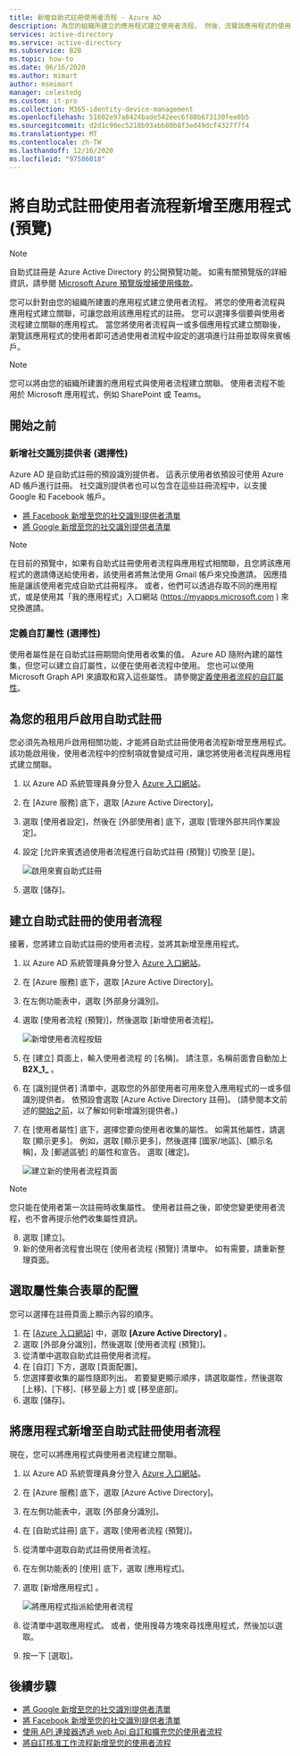 ```yaml
---
title: 新增自助式註冊使用者流程 - Azure AD
description: 為您的組織所建立的應用程式建立使用者流程。 然後，流覽該應用程式的使用者就可以使用在使用者流程中設定的選項，來得到來賓帳戶。
services: active-directory
ms.service: active-directory
ms.subservice: B2B
ms.topic: how-to
ms.date: 06/16/2020
ms.author: mimart
author: msmimart
manager: celestedg
ms.custom: it-pro
ms.collection: M365-identity-device-management
ms.openlocfilehash: 51602e97a8424bade542eec6f88b673130fee8b5
ms.sourcegitcommit: d2d1c90ec5218b93abb80b8f3ed49dcf4327f7f4
ms.translationtype: MT
ms.contentlocale: zh-TW
ms.lasthandoff: 12/16/2020
ms.locfileid: "97586018"
---
```

# <a name="add-a-self-service-sign-up-user-flow-to-an-app-preview"></a>將自助式註冊使用者流程新增至應用程式 (預覽)
> [!NOTE]
> 自助式註冊是 Azure Active Directory 的公開預覽功能。 如需有關預覽版的詳細資訊，請參閱 [Microsoft Azure 預覽版增補使用條款](https://azure.microsoft.com/support/legal/preview-supplemental-terms/)。

您可以針對由您的組織所建置的應用程式建立使用者流程。 將您的使用者流程與應用程式建立關聯，可讓您啟用該應用程式的註冊。 您可以選擇多個要與使用者流程建立關聯的應用程式。 當您將使用者流程與一或多個應用程式建立關聯後，瀏覽該應用程式的使用者即可透過使用者流程中設定的選項進行註冊並取得來賓帳戶。

> [!NOTE]
> 您可以將由您的組織所建置的應用程式與使用者流程建立關聯。 使用者流程不能用於 Microsoft 應用程式，例如 SharePoint 或 Teams。

## <a name="before-you-begin"></a>開始之前

### <a name="add-social-identity-providers-optional"></a>新增社交識別提供者 (選擇性)

Azure AD 是自助式註冊的預設識別提供者。 這表示使用者依預設可使用 Azure AD 帳戶進行註冊。 社交識別提供者也可以包含在這些註冊流程中，以支援 Google 和 Facebook 帳戶。

- [將 Facebook 新增至您的社交識別提供者清單](facebook-federation.md)
- [將 Google 新增至您的社交識別提供者清單](google-federation.md)

> [!NOTE]
> 在目前的預覽中，如果有自助式註冊使用者流程與應用程式相關聯，且您將該應用程式的邀請傳送給使用者，該使用者將無法使用 Gmail 帳戶來兌換邀請。 因應措施是讓該使用者完成自助式註冊程序。 或者，他們可以透過存取不同的應用程式，或是使用其「我的應用程式」入口網站 (https://myapps.microsoft.com ) 來兌換邀請。

### <a name="define-custom-attributes-optional"></a>定義自訂屬性 (選擇性)

使用者屬性是在自助式註冊期間向使用者收集的值。 Azure AD 隨附內建的屬性集，但您可以建立自訂屬性，以便在使用者流程中使用。 您也可以使用 Microsoft Graph API 來讀取和寫入這些屬性。 請參閱[定義使用者流程的自訂屬性](user-flow-add-custom-attributes.md)。

## <a name="enable-self-service-sign-up-for-your-tenant"></a>為您的租用戶啟用自助式註冊

您必須先為租用戶啟用相關功能，才能將自助式註冊使用者流程新增至應用程式。 該功能啟用後，使用者流程中的控制項就會變成可用，讓您將使用者流程與應用程式建立關聯。

1. 以 Azure AD 系統管理員身分登入 [Azure 入口網站](https://portal.azure.com)。
2. 在 [Azure 服務] 底下，選取 [Azure Active Directory]。
3. 選取 [使用者設定]，然後在 [外部使用者] 底下，選取 [管理外部共同作業設定]。
4. 設定 [允許來賓透過使用者流程進行自助式註冊 (預覽)] 切換至 [是]。

   ![啟用來賓自助式註冊](media/self-service-sign-up-user-flow/enable-self-service-sign-up.png)
5. 選取 [儲存]。
## <a name="create-the-user-flow-for-self-service-sign-up"></a>建立自助式註冊的使用者流程

接著，您將建立自助式註冊的使用者流程，並將其新增至應用程式。

1. 以 Azure AD 系統管理員身分登入 [Azure 入口網站](https://portal.azure.com)。
2. 在 [Azure 服務] 底下，選取 [Azure Active Directory]。
3. 在左側功能表中，選取 [外部身分識別]。
4. 選取 [使用者流程 (預覽)]，然後選取 [新增使用者流程]。

   ![新增使用者流程按鈕](media/self-service-sign-up-user-flow/new-user-flow.png)

5. 在 [建立] 頁面上，輸入使用者流程 的 [名稱]。 請注意，名稱前面會自動加上 **B2X_1_** 。
6. 在 [識別提供者] 清單中，選取您的外部使用者可用來登入應用程式的一或多個識別提供者。 依預設會選取 [Azure Active Directory 註冊]。 (請參閱本文前述的[開始之前](#before-you-begin)，以了解如何新增識別提供者。)
7. 在 [使用者屬性] 底下，選擇您要向使用者收集的屬性。 如需其他屬性，請選取 [顯示更多]。 例如，選取 [顯示更多]，然後選擇 [國家/地區]、[顯示名稱]，及 [郵遞區號] 的屬性和宣告。 選取 [確定]。

   ![建立新的使用者流程頁面](media/self-service-sign-up-user-flow/create-user-flow.png)

> [!NOTE]
> 您只能在使用者第一次註冊時收集屬性。 使用者註冊之後，即使您變更使用者流程，也不會再提示他們收集屬性資訊。

8. 選取 [建立]。
9. 新的使用者流程會出現在 [使用者流程 (預覽)] 清單中。 如有需要，請重新整理頁面。

## <a name="select-the-layout-of-the-attribute-collection-form"></a>選取屬性集合表單的配置

您可以選擇在註冊頁面上顯示內容的順序。 

1. 在 [[Azure 入口網站]](https://portal.azure.com) 中，選取 **[Azure Active Directory]** 。
2. 選取 [外部身分識別]，然後選取 [使用者流程 (預覽)]。
3. 從清單中選取自助式註冊使用者流程。
4. 在 [自訂] 下方，選取 [頁面配置]。
5. 您選擇要收集的屬性隨即列出。 若要變更顯示順序，請選取屬性，然後選取 [上移]、[下移]、[移至最上方] 或 [移至底部]。
6. 選取 [儲存]。

## <a name="add-applications-to-the-self-service-sign-up-user-flow"></a>將應用程式新增至自助式註冊使用者流程

現在，您可以將應用程式與使用者流程建立關聯。

1. 以 Azure AD 系統管理員身分登入 [Azure 入口網站](https://portal.azure.com)。
2. 在 [Azure 服務] 底下，選取 [Azure Active Directory]。
3. 在左側功能表中，選取 [外部身分識別]。
4. 在 [自助式註冊] 底下，選取 [使用者流程 (預覽)]。
5. 從清單中選取自助式註冊使用者流程。
6. 在左側功能表的 [使用] 底下，選取 [應用程式]。
7. 選取 [新增應用程式] 。

   ![將應用程式指派給使用者流程](media/self-service-sign-up-user-flow/assign-app-to-user-flow.png)

8. 從清單中選取應用程式。 或者，使用搜尋方塊來尋找應用程式，然後加以選取。
9. 按一下 [選取]。

## <a name="next-steps"></a>後續步驟

- [將 Google 新增至您的社交識別提供者清單](google-federation.md)
- [將 Facebook 新增至您的社交識別提供者清單](facebook-federation.md)
- [使用 API 連接器透過 web Api 自訂和擴充您的使用者流程](api-connectors-overview.md)
- [將自訂核准工作流程新增至您的使用者流程](self-service-sign-up-add-approvals.md)
